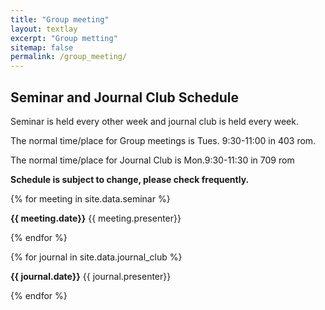 ```yaml
---
title: "Group meeting"
layout: textlay
excerpt: "Group metting"
sitemap: false
permalink: /group_meeting/
---
```


## Seminar and Journal Club Schedule

Seminar is held every other week and journal club is held every week.

The normal time/place for Group meetings is Tues. 9:30-11:00 in 403 rom.

The normal time/place for Journal Club is Mon.9:30-11:30 in 709 rom

<b>Schedule is subject to change, please check frequently. </b>

{% for meeting in site.data.seminar %}

<b>{{ meeting.date}}</b>  {{ meeting.presenter}}
<br /> 

{% endfor %}


{% for journal in site.data.journal_club %}

<b>{{ journal.date}}</b>  {{ journal.presenter}}
<br /> 

{% endfor %}
